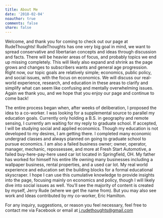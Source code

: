 ```yaml
---
title: About Me
date: '2018-02-04'
noauthor: true
comments: false
share: false
---
```

Welcome, and thank you for coming to check out our page at RudeThoughts!  RudeThoughts has one very big goal in mind, we want to spread conservative and libertarian concepts and ideas through discussion and facts. There will be heavier areas of focus, and probably topics we end up missing completely. This will likely also expand and shrink as the page grows and changes to subscribers wants and general age progression. Right now, our topic goals are relatively simple; economics, public policy, and social issues, with the focus on economics. We will discuss our real-world experience, research, and education in these areas to clarify and simplify what can seem like confusing and mentally overwhelming issues. Again we thank you, and we hope that you enjoy our page and continue to come back!

The entire process began when, after weeks of deliberation, I proposed the idea to a co-worker. I was looking for a supplemental source to parallel my education goals. Currently only holding a B.S. in geography and remote sensing, I currently am waiting for my reply to graduate school. If accepted, I will be studying social and applied economics. Though my education is not developed to my desires, I am getting there. I completed many economic undergrad classes and always planned on going to graduate school to pursue economics. I am also a failed business owner; owner, operator, manager, mechanic, repossessee, and more at Fresh Start Automotive, a failed buy-here-pay-here used car lot located in Springfield, OH. My father has worked for himself his entire life owning many businesses including a wallpaper business, rental properties, and a used car lot. My real world experience and education set the building blocks for a formal educational skyscraper. I hope I can use this cumulative knowledge to provide insights into the page, focusing mainly on economics and policy, though I will likely dive into social issues as well. You’ll see the majority of content is created by myself, Jerry Rude (where we get the name from). But you may also see work and Ideas contributed by my co-worker, Eric Hamilton.

For any inquiry, suggestions, or reason you feel necessary, feel free to contact me via Facebook or email at j.rudethoughts@gmail.com
